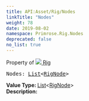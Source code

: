 ```yaml
---
title: API:Asset/Rig/Nodes
linkTitle: "Nodes"
weight: 78
date: 2019-08-02
namespace: Primrose.Rig.Nodes
deprecated: false
no_list: true
---
```

Property of <a href="/docs/api-reference/Class/Rig"><img src="/icons/silk/default.png"/>&nbsp;Rig</a>
<pre class="method-declaration">
Nodes: <a class="type" href="/docs/api-reference/System/List">List</a><<a class="type" href="/docs/api-reference/Misc/RigNode">RigNode</a>></pre>
<b>Value Type: </b>
<a class="type" href="/docs/api-reference/System/List">List</a><<a class="type" href="/docs/api-reference/Misc/RigNode">RigNode</a>>
<br/>
<b>Description: </b>